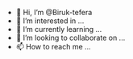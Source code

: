 - 👋 Hi, I’m @Biruk-tefera
- 👀 I’m interested in ...
- 🌱 I’m currently learning ...
- 💞️ I’m looking to collaborate on ...
- 📫 How to reach me ...

<!---
Biruk-tefera/Biruk-tefera is a ✨ special ✨ repository because its `README.md` (this file) appears on your GitHub profile.
You can click the Preview link to take a look at your changes.
--->
